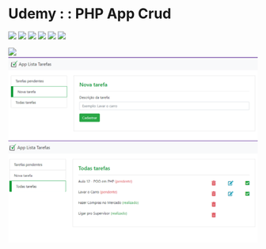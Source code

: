 # Udemy : : PHP App Crud



<img src="https://img.shields.io/badge/Lang-HTML-orange"/> <img src="https://img.shields.io/badge/Lang-CSS3-blue"/> <img src="https://img.shields.io/badge/Lang-javaScript-yellow"/> <img src="https://img.shields.io/badge/Lang-PHP-blueviolet"/> <img src="https://img.shields.io/badge/Lang-SQL-lightgrey"/>
<img src="https://img.shields.io/badge/Framework-Bootstrap-blueviolet"/>


<img src="./img1.png"/>

<img src="./img2.png"/>
 
 <img src="./img3.png"/>
